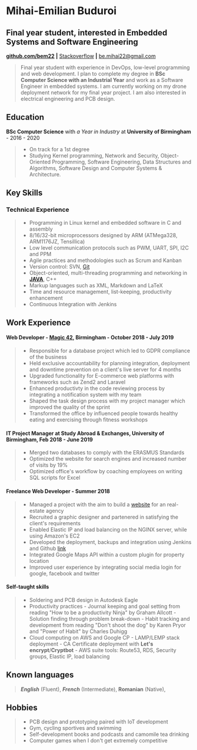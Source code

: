 <!--Name & Interest-->

# Mihai-Emilian Buduroi

## Final year student, interested in Embedded Systems and Software Engineering

<!--Contact Information-->
[__github.com/bem22__](https://github.com/bem22) __|__ [Stackoverflow](https://stackoverflow.com/users/7056603/bem22)
__|__ be.mihai22@gmail.com

<!--Statement-->
> Final year student with experience in DevOps, low-level programming and web development. I plan to complete my degree in **BSc Computer Science with an Industrial Year** and work as a Software Engineer in embedded systems. I am currently working on my drone deployment network for my final year project. I am also interested in electrical engineering and PCB design.

<!--Body Start -->

<!--School-->

## Education
 __BSc Computer Science__ with _a Year in Industry_ at __University of Birmingham__ - 2016 - 2020 
>  - On track for a 1st degree
>  - Studying Kernel programming, Network and Security, Object-Oriented Programming, Software Engineering, Data Structures and Algorithms, Software Design and Computer Systems & Architecture.

<!--Highlights -->

## Key Skills

### Technical Experience
> + Programming in Linux kernel and embedded software in C and assembly
> + 8/16/32-bit microprocessors designed by ARM (ATMega328, ARM1176JZ, Tensillica)
> + Low level communication protocols such as PWM, UART, SPI, I2C and PPM
> + Agile practices and methodologies such as Scrum and Kanban 
> + Version control: SVN, [Git](https://github.com/bem22)
> + Object-oriented, multi-threading programming and networking in [__JAVA__](https://github.com/bem22/talktostrangersCMD), C++
> + Markup languages such as XML, Markdown and LaTeX
> + Time and resource management, list-keeping, productivity enhancement
> + Continuous Integration with Jenkins
<!--Work-->

## Work Experience 
#### Web Developer - [Magic 42](https://www.magic42.co.uk/), Birmingham - October 2018 - July 2019
> + Responsible for a database project which led to GDPR compliance of the business
> + Held exclusive accountability for planning integration, deployment and downtime prevention on a client's live server for 4 months
> + Upgraded functionality for E-commerce web platforms with frameworks such as Zend2 and Laravel
> + Enhanced productivty in the code reviewing process by integrating a notification system with my team
> + Shaped the task design process with my project manager which improved the quality of the sprint
> + Transformed the office by influenced people towards healthy eating and exercising through fitness workshops 

#### IT Project Manager at Study Abroad & Exchanges, University of Birmingham, Feb 2018 - June 2019
> + Merged two databases to comply with the ERASMUS Standards
> + Optimized the website for search engines and increased number of visits by 19%
> + Optimized office's workflow by coaching employees on writing SQL scripts for Excel

#### Freelance Web Developer - Summer 2018
> + Managed a project with the aim to build a [website](https://imobiliare007.ro/) for an real-estate agency
> + Recruited a graphic designer and partenered in satisfying the client's requirements
> + Enabled Elastic IP and load balancing on the NGINX server, while using Amazon's EC2
> + Developed the deployment, backups and integration using Jenkins and Github [link](www.jenkins.imobiliare007.ro)
> + Integrated Google Maps API within a custom plugin for property location
> + Improved user experience by integrating social media login for google, facebook and twitter

#### Self-taught skills
> + Soldering and PCB design in Autodesk Eagle
> + Productivity practices
    - Journal keeping and goal setting from reading "How to be a productivity Ninja" by Graham Allcott
    - Solution finding through problem break-down
    - Habit tracking and development from reading "Don't shoot the dog" by Karen Pryor and "Power of Habit" by Charles Duhigg
> + Cloud computing on AWS and Google CP 
      - LAMP/LEMP stack deployment
      - CA Certificate deployment with __Let's encrypt__/__Cryptbot__
      - AWS suite tools: Route53, RDS, Security groups, Elastic IP, load balancing
## Known languages

> _**English**_ (Fluent),  _**French**_ (Intermediate), __Romanian__ (Native),

<!--The person-->
Hobbies
-------  
> * PCB design and prototyping paired with IoT development
> * Gym, cycling sportives and swimming
> * Self-development books and podcasts and camomile tea drinking
> * Computer games when I don't get extremely competitive
